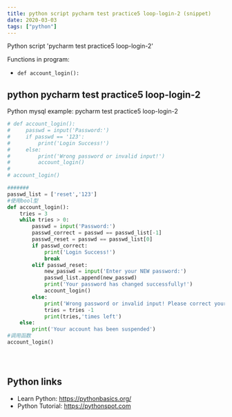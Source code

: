 ```yaml
---
title: python script pycharm test practice5 loop-login-2 (snippet)
date: 2020-03-03
tags: ["python"]
---
```

Python script 'pycharm test practice5 loop-login-2'

Functions in program: 
* `def account_login():`

## python pycharm test practice5 loop-login-2

Python mysql example: pycharm test practice5 loop-login-2

```python
# def account_login():
#     passwd = input('Password:')
#     if passwd == '123':
#         print('Login Success!')
#     else:
#         print('Wrong password or invalid input!')
#         account_login()
#
# account_login()

#######
passwd_list = ['reset','123']
#使用bool型
def account_login():
    tries = 3
    while tries > 0:
        passwd = input('Password:')
        passwd_correct = passwd == passwd_list[-1]
        passwd_reset = passwd == passwd_list[0]
        if passwd_correct:
            print('Login Success!')
            break
        elif passwd_reset:
            new_passwd = input('Enter your NEW password:')
            passwd_list.append(new_passwd)
            print('Your password has changed successfully!')
            account_login()
        else:
            print('Wrong password or invalid input! Please correct your input!')
            tries = tries -1
            print(tries,'times left')
    else:
        print('Your account has been suspended')
#调用函数
account_login()





```

## Python links

- Learn Python: https://pythonbasics.org/
- Python Tutorial: https://pythonspot.com
